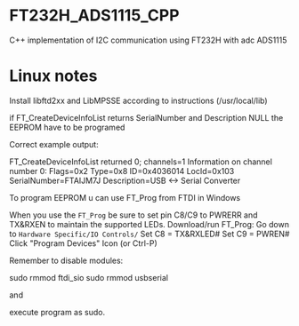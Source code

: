 # FT232H_ADS1115_CPP
C++ implementation of I2C communication using FT232H with adc ADS1115

# Linux notes
Install libftd2xx and LibMPSSE according to instructions (/usr/local/lib)

if FT_CreateDeviceInfoList returns SerialNumber and Description NULL the EEPROM have to be programed

Correct example output:

FT_CreateDeviceInfoList returned 0; channels=1
Information on channel number 0:
        Flags=0x2
        Type=0x8
        ID=0x4036014
        LocId=0x103
        SerialNumber=FTAIJM7J
        Description=USB <-> Serial Converter

To program EEPROM u can use FT_Prog from FTDI in Windows

When you use the `FT_Prog` be sure to set pin C8/C9 to PWRERR and TX&RXEN to maintain the supported LEDs.
Download/run FT_Prog:
Go down to `Hardware Specific/IO Controls/`
Set C8 = TX&RXLED#
Set C9 = PWREN#
Click "Program Devices" Icon (or Ctrl-P)

Remember to disable modules:

sudo rmmod ftdi_sio
sudo rmmod usbserial

and

execute program as sudo.